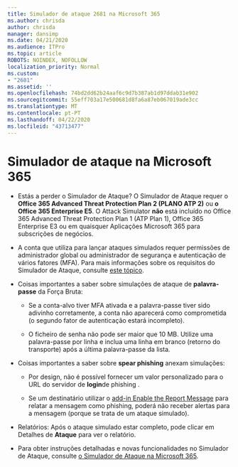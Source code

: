 ```yaml
---
title: Simulador de ataque 2681 na Microsoft 365
ms.author: chrisda
author: chrisda
manager: dansimp
ms.date: 04/21/2020
ms.audience: ITPro
ms.topic: article
ROBOTS: NOINDEX, NOFOLLOW
localization_priority: Normal
ms.custom:
- "2681"
ms.assetid: ''
ms.openlocfilehash: 74bd2dd62b24aaf6c9d7b387ab1d97ddab31e902
ms.sourcegitcommit: 55eff703a17e500681d8fa6a87eb067019ade3cc
ms.translationtype: MT
ms.contentlocale: pt-PT
ms.lasthandoff: 04/22/2020
ms.locfileid: "43713477"
---
```

# <a name="attack-simulator-in-microsoft-365"></a>Simulador de ataque na Microsoft 365

- Estás a perder o Simulador de Ataque? O Simulador de Ataque requer o **Office 365 Advanced Threat Protection Plan 2 (PLANO ATP 2)** ou **o Office 365 Enterprise E5**. O Attack Simulator **não** está incluído no Office 365 Advanced Threat Protection Plan 1 (ATP Plan 1), Office 365 Enterprise E3 ou em quaisquer Aplicações Microsoft 365 para subscrições de negócios.

- A conta que utiliza para lançar ataques simulados requer permissões de administrador global ou administrador de segurança e autenticação de vários fatores (MFA). Para mais informações sobre os requisitos do Simulador de Ataque, consulte [este tópico](https://docs.microsoft.com/office365/securitycompliance/attack-simulator#before-you-begin).

- Coisas importantes a saber sobre simulações de ataque de **palavra-passe** da Força Bruta:

  - Se a conta-alvo tiver MFA ativada e a palavra-passe tiver sido adivinho corretamente, a conta não aparecerá como comprometida (o segundo fator de autenticação estará incompleto).

  - O ficheiro de senha não pode ser maior que 10 MB. Utilize uma palavra-passe por linha e inclua uma linha em branco (retorno do transporte) após a última palavra-passe da lista.

- Coisas importantes a saber sobre **spear phishing** anexam simulações:

  - Por design, não é possível fornecer um valor personalizado para o URL do servidor de **login**de phishing .

  - Se um destinatário utilizar o [add-in Enable the Report Message](https://docs.microsoft.com/microsoft-365/security/office-365-security/enable-the-report-message-add-in) para relatar a mensagem como phishing, poderá não receber alertas para a mensagem (porque se trata de um ataque simulado).

- Relatórios: Após o ataque simulado estar completo, pode clicar em Detalhes de **Ataque** para ver o relatório.

- Para obter instruções detalhadas e novas funcionalidades no Simulador de Ataque, consulte [o Simulador de Ataque na Microsoft 365](https://docs.microsoft.com/microsoft-365/security/office-365-security/attack-simulator).
